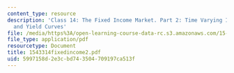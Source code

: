 ```yaml
---
content_type: resource
description: 'Class 14: The Fixed Income Market. Part 2: Time Varying Interest Rates
  and Yield Curves'
file: /media/https%3A/open-learning-course-data-rc.s3.amazonaws.com/15-433-investments-spring-2003/5997158d2e3cbd743504709197ca513f_1543314fixedincome2.pdf
file_type: application/pdf
resourcetype: Document
title: 1543314fixedincome2.pdf
uid: 5997158d-2e3c-bd74-3504-709197ca513f
---
```

